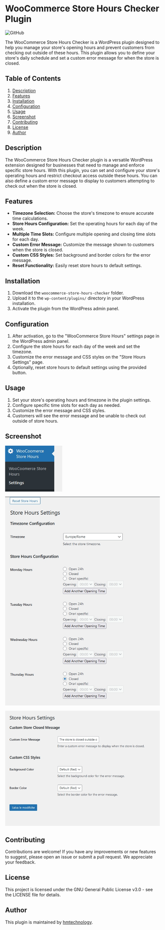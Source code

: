# WooCommerce Store Hours Checker Plugin
![GitHub](https://img.shields.io/github/license/hmtechnology/woocommerce-store-hours-checker-plugin)

The WooCommerce Store Hours Checker is a WordPress plugin designed to help you manage your store's opening hours and prevent customers from checking out outside of these hours. This plugin allows you to define your store's daily schedule and set a custom error message for when the store is closed.

## Table of Contents
1. [Description](#description)
2. [Features](#features)
3. [Installation](#installation)
4. [Configuration](#configuration)
5. [Usage](#usage)
6. [Screenshot](#screenshot)
7. [Contributing](#contributing)
8. [License](#license)
9. [Author](#author)

## Description
The WooCommerce Store Hours Checker plugin is a versatile WordPress extension designed for businesses that need to manage and enforce specific store hours. With this plugin, you can set and configure your store's operating hours and restrict checkout access outside these hours. You can also define a custom error message to display to customers attempting to check out when the store is closed.

## Features
- **Timezone Selection:** Choose the store's timezone to ensure accurate time calculations.
- **Store Hours Configuration:** Set the operating hours for each day of the week.
- **Multiple Time Slots:** Configure multiple opening and closing time slots for each day.
- **Custom Error Message:** Customize the message shown to customers when the store is closed.
- **Custom CSS Styles:** Set background and border colors for the error message.
- **Reset Functionality:** Easily reset store hours to default settings.

## Installation
1. Download the `woocommerce-store-hours-checker` folder.
2. Upload it to the `wp-content/plugins/` directory in your WordPress installation.
3. Activate the plugin from the WordPress admin panel.

## Configuration
1. After activation, go to the "WooCommerce Store Hours" settings page in the WordPress admin panel.
2. Configure the store hours for each day of the week and set the timezone.
3. Customize the error message and CSS styles on the "Store Hours Settings" page.
4. Optionally, reset store hours to default settings using the provided button.

## Usage
1. Set your store's operating hours and timezone in the plugin settings.
2. Configure specific time slots for each day as needed.
3. Customize the error message and CSS styles.
4. Customers will see the error message and be unable to check out outside of store hours.

## Screenshot
![Screen](https://github.com/hmtechnology/woocommerce-store-hours-checker-plugin/blob/main/screenshots/screenshot-0.jpg)

![Screen](https://github.com/hmtechnology/woocommerce-store-hours-checker-plugin/blob/main/screenshots/screenshot-1.jpg)

![Screen](https://github.com/hmtechnology/woocommerce-store-hours-checker-plugin/blob/main/screenshots/screenshot-2.jpg)

## Contributing
Contributions are welcome! If you have any improvements or new features to suggest, please open an issue or submit a pull request. We appreciate your feedback.

## License
This project is licensed under the GNU General Public License v3.0 - see the LICENSE file for details.

## Author
This plugin is maintained by [hmtechnology](https://github.com/hmtechnology).

